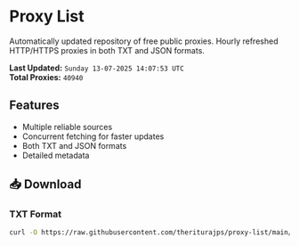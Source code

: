 # Proxy List

Automatically updated repository of free public proxies. Hourly refreshed HTTP/HTTPS proxies in both TXT and JSON formats.

**Last Updated:** `Sunday 13-07-2025 14:07:53 UTC`  
**Total Proxies:** `40940`

## Features
- Multiple reliable sources
- Concurrent fetching for faster updates
- Both TXT and JSON formats
- Detailed metadata

## 📥 Download

### TXT Format
```bash
curl -O https://raw.githubusercontent.com/theriturajps/proxy-list/main/proxies.txt